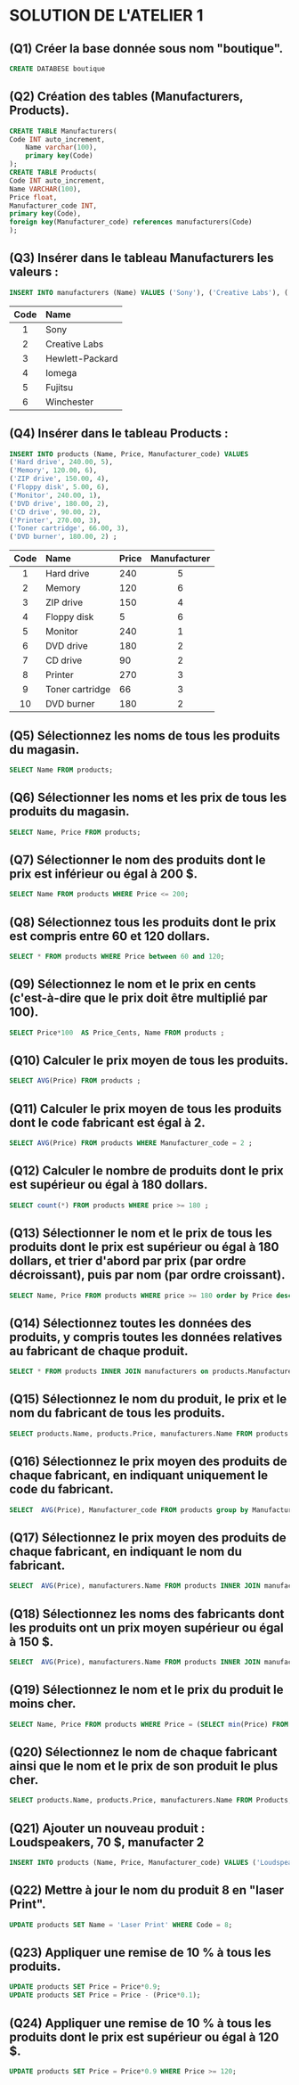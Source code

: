 # SOLUTION DE L'ATELIER 1

## (Q1) Créer la base donnée sous nom "boutique".
```sql
CREATE DATABESE boutique
```
## (Q2) Création des tables (Manufacturers, Products).
```sql
CREATE TABLE Manufacturers(
Code INT auto_increment,
    Name varchar(100),
    primary key(Code)
);
CREATE TABLE Products(
Code INT auto_increment,
Name VARCHAR(100),
Price float,
Manufacturer_code INT,
primary key(Code),
foreign key(Manufacturer_code) references manufacturers(Code)
);
```
## (Q3) Insérer dans le tableau Manufacturers les valeurs :
```sql
INSERT INTO manufacturers (Name) VALUES ('Sony'), ('Creative Labs'), ('Hewlett-Packard'), ('Iomega'), ('Fujitsu'), ('Winchester');
```
| Code  | Name            |
| :---: | :-------------- |
|   1   | Sony            |
|   2   | Creative Labs   |
|   3   | Hewlett-Packard |
|   4   | Iomega          |
|   5   | Fujitsu         |
|   6   | Winchester      |

## (Q4) Insérer dans le tableau Products : 

```sql
INSERT INTO products (Name, Price, Manufacturer_code) VALUES 
('Hard drive', 240.00, 5),
('Memory', 120.00, 6),
('ZIP drive', 150.00, 4),
('Floppy disk', 5.00, 6),
('Monitor', 240.00, 1),
('DVD drive', 180.00, 2),
('CD drive', 90.00, 2),
('Printer', 270.00, 3),
('Toner cartridge', 66.00, 3),
('DVD burner', 180.00, 2) ;
```

| Code  | Name            | Price | Manufacturer |
| :---: | :-------------- | :---- | :----------: |
|   1   | Hard drive      | 240   |      5       |
|   2   | Memory          | 120   |      6       |
|   3   | ZIP drive       | 150   |      4       |
|   4   | Floppy disk     | 5     |      6       |
|   5   | Monitor         | 240   |      1       |
|   6   | DVD drive       | 180   |      2       |
|   7   | CD drive        | 90    |      2       |
|   8   | Printer         | 270   |      3       |
|   9   | Toner cartridge | 66    |      3       |
|  10   | DVD burner      | 180   |      2       |

## (Q5) Sélectionnez les noms de tous les produits du magasin.
```sql
SELECT Name FROM products;
```
## (Q6) Sélectionner les noms et les prix de tous les produits du magasin.
```sql
SELECT Name, Price FROM products;
```
## (Q7) Sélectionner le nom des produits dont le prix est inférieur ou égal à 200 $.
```sql
SELECT Name FROM products WHERE Price <= 200;
```
## (Q8) Sélectionnez tous les produits dont le prix est compris entre 60 et 120 dollars.
```sql
SELECT * FROM products WHERE Price between 60 and 120;
```
## (Q9) Sélectionnez le nom et le prix en cents (c'est-à-dire que le prix doit être multiplié par 100).
```sql
SELECT Price*100  AS Price_Cents, Name FROM products ;
```
## (Q10) Calculer le prix moyen de tous les produits.
```sql
SELECT AVG(Price) FROM products ;
```
## (Q11) Calculer le prix moyen de tous les produits dont le code fabricant est égal à 2.
```sql
SELECT AVG(Price) FROM products WHERE Manufacturer_code = 2 ;
```
## (Q12) Calculer le nombre de produits dont le prix est supérieur ou égal à 180 dollars.
```sql
SELECT count(*) FROM products WHERE price >= 180 ;
```
## (Q13) Sélectionner le nom et le prix de tous les produits dont le prix est supérieur ou égal à 180 dollars, et trier d'abord par prix (par ordre décroissant), puis par nom (par ordre croissant).
```sql
SELECT Name, Price FROM products WHERE price >= 180 order by Price desc,Name Asc;
```
## (Q14) Sélectionnez toutes les données des produits, y compris toutes les données relatives au fabricant de chaque produit.
```sql
SELECT * FROM products INNER JOIN manufacturers on products.Manufacturer_code = manufacturers.Code;
```

## (Q15) Sélectionnez le nom du produit, le prix et le nom du fabricant de tous les produits.
```sql
SELECT products.Name, products.Price, manufacturers.Name FROM products INNER JOIN manufacturers on products.Manufacturer_code = manufacturers.Code;
```
## (Q16) Sélectionnez le prix moyen des produits de chaque fabricant, en indiquant uniquement le code du fabricant.
```sql
SELECT  AVG(Price), Manufacturer_code FROM products group by Manufacturer_code;
```
## (Q17) Sélectionnez le prix moyen des produits de chaque fabricant, en indiquant le nom du fabricant.
```sql
SELECT  AVG(Price), manufacturers.Name FROM products INNER JOIN manufacturers on products.Manufacturer_code = manufacturers.Code group by Manufacturer_code;
```
## (Q18) Sélectionnez les noms des fabricants dont les produits ont un prix moyen supérieur ou égal à 150 $.
```sql
SELECT  AVG(Price), manufacturers.Name FROM products INNER JOIN manufacturers on products.Manufacturer_code = manufacturers.Code group by Manufacturer_code  having AVG(Price) >= 150;
```
## (Q19) Sélectionnez le nom et le prix du produit le moins cher.
```sql
SELECT Name, Price FROM products WHERE Price = (SELECT min(Price) FROM products);
```
## (Q20) Sélectionnez le nom de chaque fabricant ainsi que le nom et le prix de son produit le plus cher.
```sql
SELECT products.Name, products.Price, manufacturers.Name FROM Products, Manufacturers WHERE products.Manufacturer_code = manufacturers.Code AND products.Price = ( SELECT MAX(products.Price) FROM Products WHERE products.Manufacturer_code = manufacturers.Code )
```
## (Q21) Ajouter un nouveau produit : Loudspeakers, 70 $, manufacter 2 
```sql
INSERT INTO products (Name, Price, Manufacturer_code) VALUES ('Loudspeakers', 70.00, 2);
```
## (Q22) Mettre à jour le nom du produit 8 en "laser Print".
```sql
UPDATE products SET Name = 'Laser Print' WHERE Code = 8;
```
## (Q23) Appliquer une remise de 10 % à tous les produits.
```sql
UPDATE products SET Price = Price*0.9;
UPDATE products SET Price = Price - (Price*0.1);
```
## (Q24) Appliquer une remise de 10 % à tous les produits dont le prix est supérieur ou égal à 120 $.
```sql
UPDATE products SET Price = Price*0.9 WHERE Price >= 120;
```